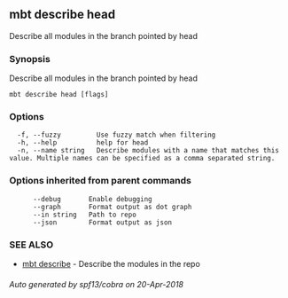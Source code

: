 ## mbt describe head

Describe all modules in the branch pointed by head

### Synopsis


Describe all modules in the branch pointed by head



```
mbt describe head [flags]
```

### Options

```
  -f, --fuzzy         Use fuzzy match when filtering
  -h, --help          help for head
  -n, --name string   Describe modules with a name that matches this value. Multiple names can be specified as a comma separated string.
```

### Options inherited from parent commands

```
      --debug       Enable debugging
      --graph       Format output as dot graph
      --in string   Path to repo
      --json        Format output as json
```

### SEE ALSO
* [mbt describe](mbt_describe.md)	 - Describe the modules in the repo

###### Auto generated by spf13/cobra on 20-Apr-2018
